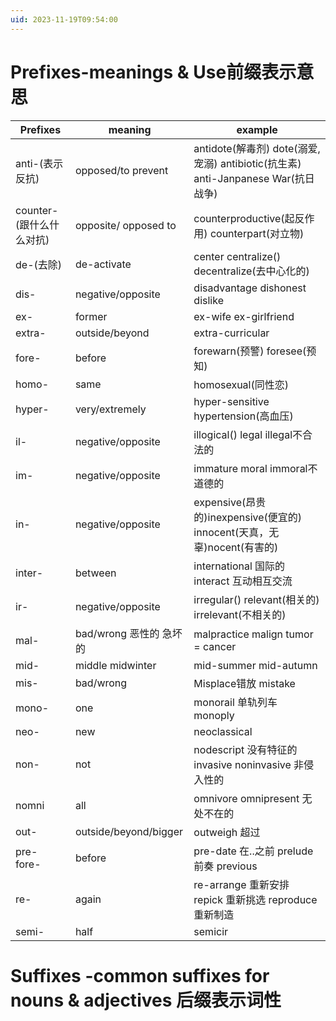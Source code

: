 ```yaml
---
uid: 2023-11-19T09:54:00
---
```

# Prefixes-meanings & Use前缀表示意思
| Prefixes                 | meaning                 | example                                                                          |
| ------------------------ | ----------------------- | -------------------------------------------------------------------------------- |
| anti-(表示反抗)          | opposed/to prevent      | antidote(解毒剂) dote(溺爱,宠溺) antibiotic(抗生素) anti-Janpanese War(抗日战争) |
| counter-(跟什么什么对抗) | opposite/ opposed to    | counterproductive(起反作用) counterpart(对立物)                                  |
| de-(去除)                | de-activate             | center centralize() decentralize(去中心化的)                                     |
| dis-                     | negative/opposite       | disadvantage dishonest dislike                                                   |
| ex-                      | former                  | ex-wife ex-girlfriend                                                            |
| extra-                   | outside/beyond          | extra-curricular                                                                 |
| fore-                    | before                  | forewarn(预警) foresee(预知)                                                     |
| homo-                    | same                    | homosexual(同性恋)                                                               |
| hyper-                   | very/extremely          | hyper-sensitive hypertension(高血压)                                             |
| il-                      | negative/opposite       | illogical() legal illegal不合法的                                                |
| im-                      | negative/opposite       | immature moral immoral不道德的                                                   |
| in-                      | negative/opposite       | expensive(昂贵的)inexpensive(便宜的) innocent(天真，无辜)nocent(有害的)          |
| inter-                   | between                 | international 国际的 interact 互动相互交流                                       |
| ir-                      | negative/opposite       | irregular() relevant(相关的) irrelevant(不相关的)                                |
| mal-                     | bad/wrong 恶性的 急坏的 | malpractice malign tumor = cancer                                                |
| mid-                     | middle midwinter        | mid-summer mid-autumn                                                            |
| mis-                     | bad/wrong               | Misplace错放 mistake                                                             |
| mono-                    | one                     | monorail 单轨列车 monoply                                                        |
| neo-                     | new                     | neoclassical                                                                     |
| non-                     | not                     | nodescript 没有特征的 invasive noninvasive 非侵入性的                            |
| nomni                    | all                     | omnivore omnipresent 无处不在的                                                  |
| out-                     | outside/beyond/bigger   | outweigh 超过                                                                    |
| pre- fore-               | before                  | pre-date 在..之前 prelude 前奏 previous                                          |
| re-                      | again                   | re-arrange 重新安排 repick 重新挑选 reproduce重新制造                            |
| semi-                    | half                    | semicir                                                                                 |

# Suffixes -common suffixes for nouns & adjectives 后缀表示词性
